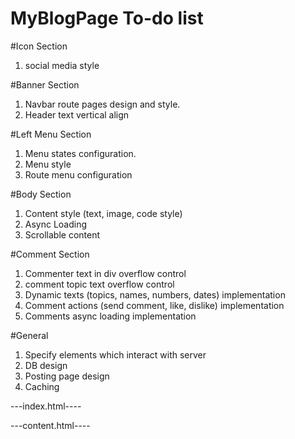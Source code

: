 # MyBlogPage To-do list

#Icon Section
1. social media style

#Banner Section
1. Navbar route pages design and style.
2. Header text vertical align

#Left Menu Section
1. Menu states configuration.
2. Menu style
3. Route menu configuration

#Body Section
1. Content style (text, image, code style)
2. Async Loading
3. Scrollable content

#Comment Section
1. Commenter text in div overflow control
2. comment topic text overflow control
3. Dynamic texts (topics, names, numbers, dates) implementation
4. Comment actions (send comment, like, dislike) implementation
5. Comments async loading implementation

#General
1. Specify elements which interact with server 
2. DB design
3. Posting page design
4. Caching

---index.html----
<div ui-view="navbar"></div>
<div ui-view="iconbar"></div>
<div ui-view="sidebar"></div>
<div ui-view="content"></div>

---content.html----
<div ui-view></div>